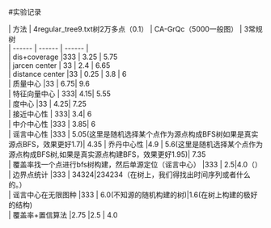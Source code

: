 #实验记录

| 方法 | 4regular_tree9.txt树2万多点（0.1） | CA-GrQc（5000一般图） | 3常规树   
| ------ | ------ | ------ |   
| dis+coverage |333  | 3.25 |  5.75  
| jarcen center | 33  | 2.4 |  6.65  
| distance center |33 | 0.25 | 3.8 |  6   
| 质量中心  |33  | 6.75| 9.6   
| 特征向量中心 | 333| 4.15| 5.55  
| 度中心  |33 | 4.25| 7.25  
| 接近中心性  | 333| 3.4| 6  
| 中介中心性  |333 | 3.85| 6  
| 谣言中心性  |333 | 5.05(这里是随机选择某个点作为源点构成BFS树如果是真实源点BFS，效果更好1.7)| 4.35
| 乔丹中心性  |4.9 | 5.6(这里是随机选择某个点作为源点构成BFS树,如果是真实源点构建BFS，效果更好1.95)| 7.35  
| 覆盖率找一个点进行bfs树构建，然后单源定位（谣言中心）  |333 | 2.5|4.0（）
| 边界点统计  |333 | 34324|234234（在树上，我们得找出时间序列或者什么的。）  
| 谣言中心在无限图种  |333 | 6.0(不知源的随机构建的树)|1.6(在树上构建的极好的结构)  
| 覆盖率+置信算法  |2.75 |2.5 | 4.0

